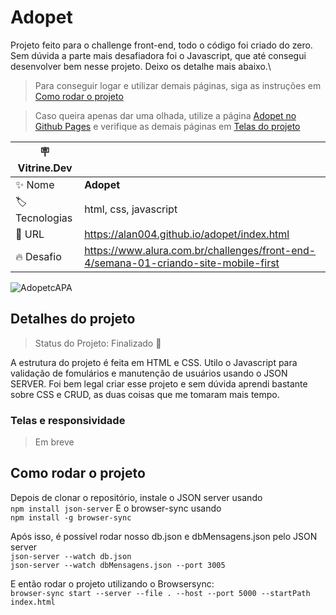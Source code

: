 # Adopet

Projeto feito para o challenge front-end, todo o código foi criado do zero. Sem dúvida a parte mais desafiadora foi o Javascript, que até consegui desenvolver bem nesse projeto. Deixo os detalhe mais abaixo.\
> Para conseguir logar e utilizar demais páginas, siga as instruções em [Como rodar o projeto](como-rodar-o-projeto)

>Caso queira apenas dar uma olhada, utilize a página [Adopet no Github Pages](https://alan004.github.io/adopet/index.html) e verifique as demais páginas em [Telas do projeto](telas-e-responsividade)

| :placard: Vitrine.Dev |     |
| -------------  | --- |
| :sparkles: Nome        | **Adopet**
| :label: Tecnologias | html, css, javascript
| :rocket: URL         | https://alan004.github.io/adopet/index.html
| :fire: Desafio     | https://www.alura.com.br/challenges/front-end-4/semana-01-criando-site-mobile-first

<!-- Inserir imagem com a #vitrinedev ao final do link -->
![AdopetcAPA](https://user-images.githubusercontent.com/17684918/209195984-a3c4e20b-4f3a-4778-b5b4-3e17556a0480.png#vitrinedev)

## Detalhes do projeto

> Status do Projeto: Finalizado  🫡  

A estrutura do projeto é feita em HTML e CSS. Utilo o Javascript para validação de fomulários e manutenção de usuários usando o JSON SERVER. Foi bem legal criar esse projeto e sem dúvida aprendi bastante sobre CSS e CRUD, as duas coisas que me tomaram mais tempo.

### Telas e responsividade
>Em breve

## Como rodar o projeto
Depois de clonar o repositório, instale o JSON server usando \
`npm install json-server`
E o browser-sync usando \
`npm install -g browser-sync`

Após isso, é possível rodar nosso db.json e dbMensagens.json pelo JSON server\
`json-server --watch db.json` \
`json-server --watch dbMensagens.json --port 3005`

E então rodar o projeto utilizando o Browsersync:\
`browser-sync start --server --file . --host --port 5000 --startPath index.html`

